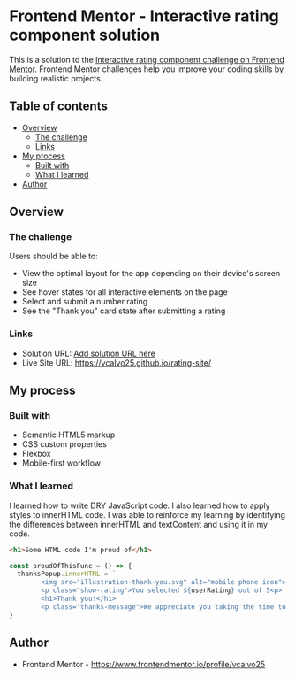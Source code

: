 # Frontend Mentor - Interactive rating component solution

This is a solution to the [Interactive rating component challenge on Frontend Mentor](https://www.frontendmentor.io/challenges/interactive-rating-component-koxpeBUmI). Frontend Mentor challenges help you improve your coding skills by building realistic projects. 

## Table of contents

- [Overview](#overview)
  - [The challenge](#the-challenge)
  - [Links](#links)
- [My process](#my-process)
  - [Built with](#built-with)
  - [What I learned](#what-i-learned)
- [Author](#author)

## Overview

### The challenge

Users should be able to:

- View the optimal layout for the app depending on their device's screen size
- See hover states for all interactive elements on the page
- Select and submit a number rating
- See the "Thank you" card state after submitting a rating

### Links

- Solution URL: [Add solution URL here](https://your-solution-url.com)
- Live Site URL: https://vcalvo25.github.io/rating-site/

## My process

### Built with

- Semantic HTML5 markup
- CSS custom properties
- Flexbox
- Mobile-first workflow

### What I learned

I learned how to write DRY JavaScript code. I also learned how to apply styles to innerHTML code. I was able to reinforce my learning by identifying the differences between innerHTML and textContent and using it in my code. 

```html
<h1>Some HTML code I'm proud of</h1>
```
```js
const proudOfThisFunc = () => {
  thanksPopup.innerHTML = `
        <img src="illustration-thank-you.svg" alt="mobile phone icon">
        <p class="show-rating">You selected ${userRating} out of 5<p>
        <h1>Thank you!</h1>
        <p class="thanks-message">We appreciate you taking the time to give a rating. If you ever need more support, don't hesitate to get in touch!</p>`
}
```

## Author

- Frontend Mentor - https://www.frontendmentor.io/profile/vcalvo25


